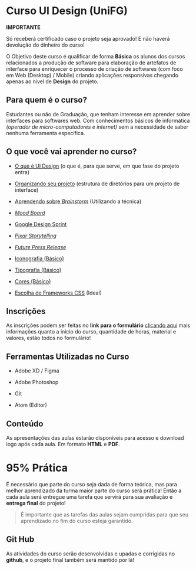 # Curso UI Design (UniFG)

**IMPORTANTE**

Só receberá certificado caso o projeto seja aprovado! E não haverá devolução do dinheiro do curso!

O Objetivo deste curso é qualificar de forma **Básica** os alunos dos cursos relacionados a produção de software para elaboração de artefatos de interface para enriquecer o processo de criação de softwares (com foco em Web (Desktop) / Mobile) criando aplicações responsivas chegando apenas ao nível de **Design** do projeto.
  

## Para quem é o curso?

  

Estudantes ou não de Graduação, que tenham interesse em aprender sobre interfaces para softwares web. Com conhecimentos básicos de informática *(operador de micro-computadores e internet)* sem a necessidade de saber nenhuma ferramenta específica.

  

## O que você vai aprender no curso?

  

- [O que é UI Design]() (o que é, para que serve, em que fase do projeto entra)

- [Organizando seu projeto]() (estrutura de diretórios para um projeto de interface)

- [Aprendendo sobre *Brainstorm*]() (Utilizando a técnica)

- [*Mood Board*]()

- [Google Design Sprint]()

- [*Pixar Storytelling*]()

- [*Future Press Release*]()

- [Iconografia (Básico)]()

- [Tipografia (Básico)]()

- [Cores (Básico)]()

- [Escolha de Frameworks CSS]() (Ideal)

## Inscrições

  

As inscrições podem ser feitas no **link para o formulário** [clicando aqui](https://goo.gl/forms/iaT4OxJaJbv4CCdi1)  mais informações quanto a inicio do curso, quantidade de horas, material e valores, estão todos no formulário!

  

## Ferramentas Utilizadas no Curso

  

- Adobe XD / Figma

- Adobe Photoshop

- Git

- Atom (Editor)

  

## Conteúdo

  

As apresentações das aulas estarão disponíveis para acesso e download logo após cada aula. Em formato **HTML** e **PDF**.

  

  

# 95% Prática

  

É necessário que parte do curso seja dada de forma teórica, mas para melhor aprendizado da turma maior parte do curso será prática! Então a cada aula será entregue uma tarefa que servirá para sua avaliação e **entrega final** do projeto!

  
> É importante que as tarefas das aulas sejam cumpridas para que seu aprendizado no fim do curso esteja garantido.


  

## Git Hub

  As atividades do curso serão desenvolvidas e upadas e corrigidas no **github**, e o projeto final também será mantido por lá!
